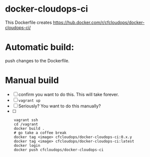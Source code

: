 # docker-cloudops-ci
This Dockerfile creates https://hub.docker.com/r/cfcloudops/docker-cloudops-ci/

# Automatic build:

push changes to the Dockerfile. 

# Manual build
- [ ] confirm you want to do this. This will take forever. 
- [ ] `vagrant up`
- [ ] Seriously? You want to do this manually?
- [ ] 

```
    vagrant ssh
    cd /vagrant
    docker build .
    # go take a coffee break
    docker tag <image> cfcloudops/docker-cloudops-ci:0.x.y
    docker tag <image> cfcloudops/docker-cloudops-ci:latest
    docker login
    docker push cfcloudops/docker-cloudops-ci
```

